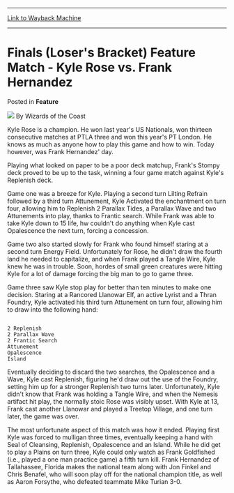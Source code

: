 
---
[Link to Wayback Machine](https://web.archive.org/web/20220527140757/https://magic.wizards.com/en/articles/archive/feature/finals-losers-bracket-feature-match-kyle-rose-vs-frank-hernandez-2000-01-01)

[_metadata_:wayback_url]:- "https://magic.wizards.com/en/articles/archive/feature/finals-losers-bracket-feature-match-kyle-rose-vs-frank-hernandez-2000-01-01"
[_metadata_:wayback_raw_url]:- "https://web.archive.org/web/20220527140757id_/https://magic.wizards.com/en/articles/archive/feature/finals-losers-bracket-feature-match-kyle-rose-vs-frank-hernandez-2000-01-01"
[_metadata_:wayback_capture_timestamp]:- "2022-05-27 14:07:57+00:00"
[_metadata_:publish_date]:- "2000-01-01"
[_metadata_:description]:- "Kyle Rose is a champion. He won last year's US Nationals, won thirteen consecutive matches at PTLA three and won this year's PT London. He knows as much as anyone how to play this game and how to win. Today however, was Frank Hernandez' day. Playing what looked on paper to be a poor deck matchup, Frank's Stompy deck proved to be up to the task, winning a four game match"
[_metadata_:generator]:- "Drupal 7 (http://drupal.org)"
---


Finals (Loser's Bracket) Feature Match - Kyle Rose vs. Frank Hernandez
======================================================================



 Posted in **Feature**







![](https://media.magic.wizards.com/styles/auth_small/public/images/person/wizards_author.jpg)
By Wizards of the Coast












Kyle Rose is a champion. He won last year's US Nationals, won thirteen consecutive matches at PTLA three and won this year's PT London. He knows as much as anyone how to play this game and how to win. Today however, was Frank Hernandez' day.


Playing what looked on paper to be a poor deck matchup, Frank's Stompy deck proved to be up to the task, winning a four game match against Kyle's Replenish deck.


Game one was a breeze for Kyle. Playing a second turn Lilting Refrain followed by a third turn Attunement, Kyle Activated the enchantment on turn four, allowing him to Replenish 2 Parallax Tides, a Parallax Wave and two Attunements into play, thanks to Frantic search. While Frank was able to take Kyle down to 15 life, hw couldn't do anything when Kyle cast Opalescence the next turn, forcing a concession.


Game two also started slowly for Frank who found himself staring at a second turn Energy Field. Unfortunately for Rose, he didn't draw the fourth land he needed to capitalize, and when Frank played a Tangle Wire, Kyle knew he was in trouble. Soon, hordes of small green creatures were hitting Kyle for a lot of damage forcing the big man to go to game three.


Game three saw Kyle stop play for better than ten minutes to make one decision. Staring at a Rancored Llanowar Elf, an active Lyrist and a Thran Foundry, Kyle activated his third turn Attunement on turn four, allowing him to draw into the following hand:



```

2 Replenish
2 Parallax Wave
2 Frantic Search
Attunement
Opalescence
Island

```

Eventually deciding to discard the two searches, the Opalescence and a Wave, Kyle cast Replenish, figuring he'd draw out the use of the Foundry, setting him up for a stronger Replenish two turns later. Unfortunately, Kyle didn't know that Frank was holding a Tangle Wire, and when the Nemesis artifact hit play, the normally stoic Rose was visibly upset. With Kyle at 13, Frank cast another Llanowar and played a Treetop Village, and one turn later, the game was over.


The most unfortunate aspect of this match was how it ended. Playing first Kyle was forced to mulligan three times, eventually keeping a hand with Seal of Cleansing, Replenish, Opalescence and an Island. While he did get to play a Plains on turn three, Kyle could only watch as Frank Goldfished (i.e., played a one man practice game) a fifth turn kill. Frank Hernandez of Tallahassee, Florida makes the national team along with Jon Finkel and Chris Benafel, who will soon play off for the national champion title, as well as Aaron Forsythe, who defeated teammate Mike Turian 3-0.








